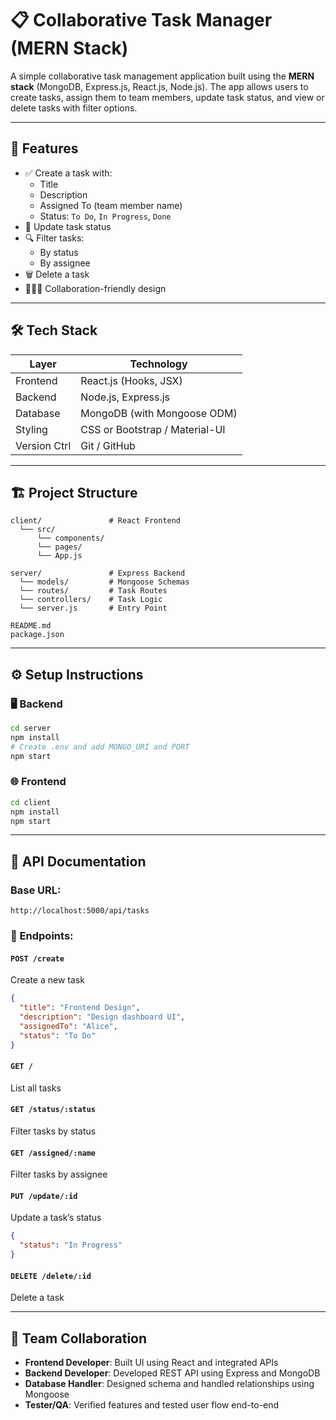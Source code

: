 
# 📋 Collaborative Task Manager (MERN Stack)

A simple collaborative task management application built using the **MERN stack** (MongoDB, Express.js, React.js, Node.js). The app allows users to create tasks, assign them to team members, update task status, and view or delete tasks with filter options.

---

## 🚀 Features

- ✅ Create a task with:
  - Title
  - Description
  - Assigned To (team member name)
  - Status: `To Do`, `In Progress`, `Done`
- 🔁 Update task status
- 🔍 Filter tasks:
  - By status
  - By assignee
- 🗑️ Delete a task
- 🧑‍🤝‍🧑 Collaboration-friendly design

---

## 🛠️ Tech Stack

| Layer        | Technology                  |
|--------------|-----------------------------|
| Frontend     | React.js (Hooks, JSX)       |
| Backend      | Node.js, Express.js         |
| Database     | MongoDB (with Mongoose ODM) |
| Styling      | CSS or Bootstrap / Material-UI |
| Version Ctrl | Git / GitHub                |

---

## 🏗️ Project Structure

```
client/               # React Frontend
  └── src/
      └── components/
      └── pages/
      └── App.js

server/               # Express Backend
  └── models/         # Mongoose Schemas
  └── routes/         # Task Routes
  └── controllers/    # Task Logic
  └── server.js       # Entry Point

README.md
package.json
```

---

## ⚙️ Setup Instructions

### 🖥️ Backend

```bash
cd server
npm install
# Create .env and add MONGO_URI and PORT
npm start
```

### 🌐 Frontend

```bash
cd client
npm install
npm start
```

---

## 🧪 API Documentation

### Base URL:
```
http://localhost:5000/api/tasks
```

### 📌 Endpoints:

#### `POST /create`
Create a new task
```json
{
  "title": "Frontend Design",
  "description": "Design dashboard UI",
  "assignedTo": "Alice",
  "status": "To Do"
}
```

#### `GET /`
List all tasks

#### `GET /status/:status`
Filter tasks by status

#### `GET /assigned/:name`
Filter tasks by assignee

#### `PUT /update/:id`
Update a task’s status
```json
{
  "status": "In Progress"
}
```

#### `DELETE /delete/:id`
Delete a task

---

## 👥 Team Collaboration

- **Frontend Developer**: Built UI using React and integrated APIs
- **Backend Developer**: Developed REST API using Express and MongoDB
- **Database Handler**: Designed schema and handled relationships using Mongoose
- **Tester/QA**: Verified features and tested user flow end-to-end
